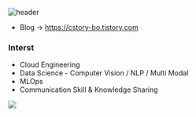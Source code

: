 
![header](https://capsule-render.vercel.app/api?type=waving&color=auto&height=200&section=header&text=Bolim%20&fontSize=90&fontAlignY=35)

- Blog -> https://cstory-bo.tistory.com

### Interst
- Cloud Engineering
- Data Science - Computer Vision / NLP / Multi Modal
- MLOps
- Communication Skill & Knowledge Sharing

![](http://github-profile-summary-cards.vercel.app/api/cards/stats?username=bo-lim&theme=github_dark)


	
